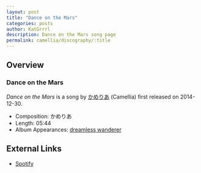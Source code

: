 ```yaml
---
layout: post
title: "Dance on the Mars"
categories: posts
author: KatGrrrl
description: Dance on the Mars song page
permalink: camellia/discography/:title
---
```


## Overview

### Dance on the Mars

*Dance on the Mars* is a song by [かめりあ](<{% link postsWiki/_posts/2023-12-10-camellia.md %}>) (Camellia) first released on 2014-12-30.

* Composition: かめりあ
* Length: 05:44
* Album Appearances: [dreamless wanderer](<{% link postsInclude/_posts/camellia/albums/dreamless-wanderer/2023-12-05-dreamless-wanderer.md %}>)

## External Links

* [Spotify](https://open.spotify.com/track/6JvEn8hjgWxdPu3SzuwoRP?si=13e61fc333d545dd)
